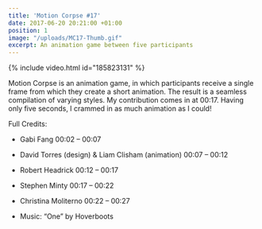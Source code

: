 ```yaml
---
title: 'Motion Corpse #17'
date: 2017-06-20 20:21:00 +01:00
position: 1
image: "/uploads/MC17-Thumb.gif"
excerpt: An animation game between five participants
---
```


{% include video.html id="185823131" %}

Motion Corpse is an animation game, in which participants receive a single frame from which they create a short animation. The result is a seamless compilation of varying styles. My contribution comes in at 00:17. Having only five seconds, I crammed in as much animation as I could!

Full Credits:
* Gabi Fang 00:02 – 00:07
* David Torres (design) & Liam Clisham (animation) 00:07 – 00:12
* Robert Headrick 00:12 – 00:17
* Stephen Minty 00:17 – 00:22
* Christina Moliterno 00:22 – 00:27

* Music: “One” by Hoverboots